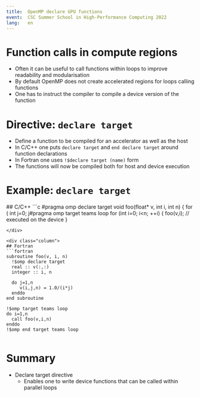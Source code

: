 ```yaml
---
title:  OpenMP declare GPU functions
event:  CSC Summer School in High-Performance Computing 2022
lang:   en
---
```



# Function calls in compute regions

- Often it can be useful to call functions within loops to improve
  readability and modularisation
- By default OpenMP does not create accelerated regions for loops
  calling functions
- One has to instruct the compiler to compile a device version of the
  function


# Directive: `declare target`

- Define a function to be compiled for an accelerator as well as the host
- In C/C++  one puts `declare target` and `end declare target`
  around function declarations
- In Fortran one uses `!$declare target (name)` form
- The functions will now be compiled both for host and device execution


# Example: `declare target`

<div class="column">
## C/C++
```c
#pragma omp declare target
void foo(float* v, int i, int n) {
    for ( int j=0; j<n; ++j) {
        v[i*n+j] = 1.0f/(i*j);
    }
}
#pragma omp end declare target

#pragma omp target teams loop
for (int i=0; i<n; ++i) {
    foo(v,i);  // executed on the device
}
```
</div>

<div class="column">
## Fortran
```fortran
subroutine foo(v, i, n)
  !$omp declare target
  real :: v(:,:)
  integer :: i, n

  do j=1,n
     v(i,j,n) = 1.0/(i*j)
  enddo
end subroutine

!$omp target teams loop
do i=1,n
  call foo(v,i,n)
enddo
!$omp end target teams loop
```
</div>


# Summary

- Declare target directive
    - Enables one to write device functions that can be called within
      parallel loops
